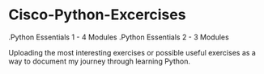 # Cisco-Python-Excercises
.Python Essentials 1 - 4 Modules
.Python Essentials 2 - 3 Modules

Uploading the most interesting exercises or possible useful exercises as a way to document my journey through learning Python.
